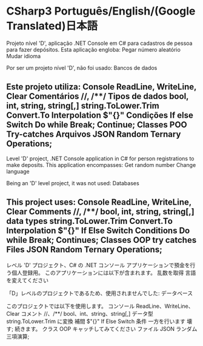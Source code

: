 # CSharp3 Português/English/(Google Translated)日本語

Projeto nível 'D', aplicação .NET Console em C# para cadastros de pessoa para fazer depósitos. Esta aplicação engloba:
Pegar número aleatório
Mudar idioma

Por ser um projeto nível 'D', não foi usado:
Bancos de dados

Este projeto utiliza:
Console ReadLine, WriteLine, Clear
Comentários //, /**/
Tipos de dados bool, int, string, string[,]
string.ToLower.Trim
Convert.To
Interpolation $"{}"
Condições If else Switch
Do while
Break;
Continue;
Classes
POO
Try-catches
Arquivos
JSON
Random
Ternary Operations;
--------------------------------------------------------------------
Level 'D' project, .NET Console application in C# for person registrations to make deposits. This application encompasses:
Get random number
Change language

Being an 'D' level project, it was not used:
Databases

This project uses:
Console ReadLine, WriteLine, Clear
Comments //, /**/
bool, int, string, string[,] data types
string.ToLower.Trim
Convert.To
Interpolation $"{}"
If Else Switch Conditions
Do while
Break;
Continues;
Classes
OOP
try catches
Files
JSON
Random
Ternary Operations;
--------------------------------------------------------------------
レベル 'D' プロジェクト、C# の .NET コンソール アプリケーションで預金を行う個人登録用。 このアプリケーションには以下が含まれます。
乱数を取得
言語を変えてください

「D」レベルのプロジェクトであるため、使用されませんでした:
データベース

このプロジェクトでは以下を使用します。
コンソール ReadLine、WriteLine、Clear
コメント //、/**/
bool、int、string、string[,] データ型
string.ToLower.Trim
に変換
補間 $"{}"
If Else Switch 条件
一方を行います
壊す;
続きます。
クラス
OOP
キャッチしてみてください
ファイル
JSON
ランダム
三項演算;
